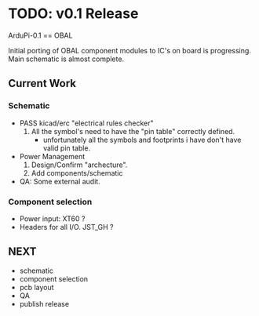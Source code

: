 # TODO: v0.1 Release
ArduPi-0.1 == OBAL

Initial porting of OBAL component modules to IC's on board is progressing.
Main schematic is almost complete.

## Current Work

### Schematic
- PASS kicad/erc "electrical rules checker"
	1. All the symbol's need to have the "pin table" correctly defined.
		- unfortunately all the symbols and footprints i have don't have valid pin table.
- Power Management
	1. Design/Confirm "archecture".
	2. Add components/schematic
- QA: Some external audit.

### Component selection
- Power input: XT60 ?
- Headers for all I/O. JST_GH ?

## NEXT
- schematic
- component selection
- pcb layout
- QA
- publish release
